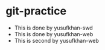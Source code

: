# git-practice

- This is done by yusufkhan-swd
- This is done by yusufkhan-web
- This is second by yusufkhan-web
